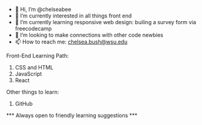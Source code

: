 - 👋 Hi, I’m @chelseabee
- 👀 I’m currently interested in all things front end 
- 🌱 I’m currently learning responsive web design: builing a survey form via freecodecamp
- 💞️ I’m looking to make connections with other code newbies
- 📫 How to reach me: chelsea.bush@wsu.edu


Front-End Learning Path:
1. CSS and HTML
2. JavaScript
3. React

Other things to learn:
1. GitHub

*** Always open to friendly learning suggestions ***

<!---
chelseabee/chelseabee is a ✨ special ✨ repository because its `README.md` (this file) appears on your GitHub profile.
You can click the Preview link to take a look at your changes.
--->

